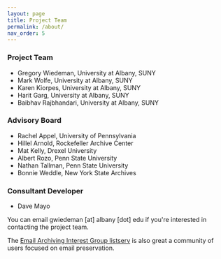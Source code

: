 ```yaml
---
layout: page
title: Project Team
permalink: /about/
nav_order: 5
---
```


### Project Team

* Gregory Wiedeman, University at Albany, SUNY
* Mark Wolfe, University at Albany, SUNY
* Karen Kiorpes, University at Albany, SUNY
* Harit Garg, University at Albany, SUNY
* Baibhav Rajbhandari, University at Albany, SUNY

### Advisory Board

* Rachel Appel, University of Pennsylvania
* Hillel Arnold, Rockefeller Archive Center
* Mat Kelly, Drexel University
* Albert Rozo, Penn State University
* Nathan Tallman, Penn State University
* Bonnie Weddle, New York State Archives

### Consultant Developer

* Dave Mayo

You can email gwiedeman [at] albany [dot] edu if you're interested in contacting the project team.

The [Email Archiving Interest Group listserv](https://mailman.stanford.edu/mailman/listinfo/email_archiving_interest_group) is also great a community of users focused on email preservation.
